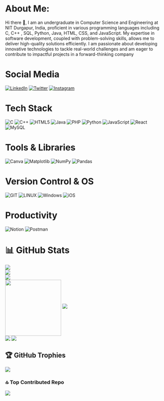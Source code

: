 # About Me:
Hi there 👋, I am an undergraduate in Computer Science and Engineering at NIT
Durgapur, India, proficient in various programming languages including C,
C++
, SQL, Python, Java, HTML, CSS, and JavaScript. My expertise in
software development, coupled with problem-solving skills, allows me to
deliver high-quality solutions efficiently. I am passionate about developing
innovative technologies to tackle real-world challenges and am eager to
contribute to impactful projects in a forward-thinking company

# Social Media

[![LinkedIn](https://img.shields.io/badge/LinkedIn-%230A66C2.svg?style=plastic&logo=linkedin&logoColor=white)](https://www.linkedin.com/in/baskaran-vaishnavan-bcs14)
[![Twitter](https://img.shields.io/badge/Twitter-%231DA1F2.svg?style=plastic&logo=twitter&logoColor=white)](https://twitter.com/BcsVaish14)
[![Instagram](https://img.shields.io/badge/Instagram-%23E4405F.svg?style=plastic&logo=instagram&logoColor=white)](https://www.instagram.com/bcs_vaish)



# Tech Stack

![C](https://img.shields.io/badge/c-%2300599C.svg?style=plastic&logo=c&logoColor=white)
![C++](https://img.shields.io/badge/c%2B%2B-%2300599C.svg?style=plastic&logo=cplusplus&logoColor=white)
![HTML5](https://img.shields.io/badge/html5-%23E34F26.svg?style=plastic&logo=html5&logoColor=white)
![Java](https://img.shields.io/badge/java-%23ED8B00.svg?style=plastic&logo=openjdk&logoColor=white)
![PHP](https://img.shields.io/badge/php-%23777BB4.svg?style=plastic&logo=php&logoColor=white)
![Python](https://img.shields.io/badge/python-3670A0?style=plastic&logo=python&logoColor=ffdd54)
![JavaScript](https://img.shields.io/badge/javascript-%23F7DF1E.svg?style=plastic&logo=javascript&logoColor=black)
![React](https://img.shields.io/badge/react-%2320232a.svg?style=plastic&logo=react&logoColor=%2361DAFB)
![MySQL](https://img.shields.io/badge/mysql-%2300000f.svg?style=plastic&logo=mysql&logoColor=white)

# Tools & Libraries

![Canva](https://img.shields.io/badge/Canva-%2300C4CC.svg?style=plastic&logo=Canva&logoColor=white)
![Matplotlib](https://img.shields.io/badge/Matplotlib-%23ffffff.svg?style=plastic&logo=Matplotlib&logoColor=black)
![NumPy](https://img.shields.io/badge/numpy-%23013243.svg?style=plastic&logo=numpy&logoColor=white)
![Pandas](https://img.shields.io/badge/pandas-%23150458.svg?style=plastic&logo=pandas&logoColor=white)

# Version Control & OS

![GIT](https://img.shields.io/badge/Git-fc6d26?style=plastic&logo=git&logoColor=white)
![LINUX](https://img.shields.io/badge/Linux-FCC624?style=plastic&logo=linux&logoColor=black)
![Windows](https://img.shields.io/badge/Windows-0078D4?style=plastic&logo=windows&logoColor=white)
![iOS](https://img.shields.io/badge/iOS-000000?style=plastic&logo=ios&logoColor=white)

# Productivity

![Notion](https://img.shields.io/badge/Notion-%23000000.svg?style=plastic&logo=notion&logoColor=white)
![Postman](https://img.shields.io/badge/Postman-FF6C37?style=plastic&logo=postman&logoColor=white)

# 📊 GitHub Stats

![](https://github-readme-stats.vercel.app/api?username=BCS-VAISH&theme=nightowl&hide_border=false&include_all_commits=false&count_private=true)<br/>
![](https://github-readme-streak-stats.herokuapp.com/?user=BCS-VAISH&theme=nightowl&hide_border=false)<br/>
![](http://github-profile-summary-cards.vercel.app/api/cards/profile-details?username=BCS-VAISH&theme=2077)<br>
<img align="center" src="http://github-profile-summary-cards.vercel.app/api/cards/repos-per-language?username=BCS-VAISH&theme=2077" height="180em" />
[![](https://visitcount.itsvg.in/api?id=BCS-VAISH&label=Profile%20Views&color=1&icon=0&pretty=false)](https://visitcount.itsvg.in)
<br/>
![](http://github-profile-summary-cards.vercel.app/api/cards/most-commit-language?username=BCS-VAISH&theme=2077)
![](http://github-profile-summary-cards.vercel.app/api/cards/productive-time?username=BCS-VAISH&theme=2077&utcOffset=8)

## 🏆 GitHub Trophies
![](https://github-profile-trophy.vercel.app/?username=BCS-VAISH&theme=radical&no-frame=false&no-bg=true&margin-w=4)

### 🔝 Top Contributed Repo
![](https://github-contributor-stats.vercel.app/api?username=BCS-VAISH&limit=5&theme=dark&combine_all_yearly_contributions=true)
